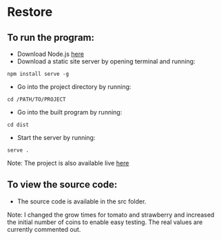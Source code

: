# Restore

## To run the program:

- Download Node.js [here](https://nodejs.org/en/)
- Download a static site server by opening terminal and running:
```
npm install serve -g
```
- Go into the project directory by running:
```
cd /PATH/TO/PROJECT
```
- Go into the built program by running:
```
cd dist
```
- Start the server by running:
```
serve .
```
Note: The project is also available live [here](https://restore.netlify.com)

## To view the source code:

- The source code is available in the src folder.

Note: I changed the grow times for tomato and strawberry and increased the initial number of coins to enable easy testing. The real values are currently commented out.
